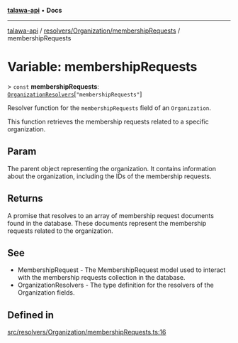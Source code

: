 [**talawa-api**](../../../../README.md) • **Docs**

***

[talawa-api](../../../../modules.md) / [resolvers/Organization/membershipRequests](../README.md) / membershipRequests

# Variable: membershipRequests

\> `const` **membershipRequests**: [`OrganizationResolvers`](../../../../types/generatedGraphQLTypes/type-aliases/OrganizationResolvers.md)\[`"membershipRequests"`\]

Resolver function for the `membershipRequests` field of an `Organization`.

This function retrieves the membership requests related to a specific organization.

## Param

The parent object representing the organization. It contains information about the organization, including the IDs of the membership requests.

## Returns

A promise that resolves to an array of membership request documents found in the database. These documents represent the membership requests related to the organization.

## See

 - MembershipRequest - The MembershipRequest model used to interact with the membership requests collection in the database.
 - OrganizationResolvers - The type definition for the resolvers of the Organization fields.

## Defined in

[src/resolvers/Organization/membershipRequests.ts:16](https://github.com/PalisadoesFoundation/talawa-api/blob/92443bb6a5ff3ed66457149a509401986a82e570/src/resolvers/Organization/membershipRequests.ts#L16)
